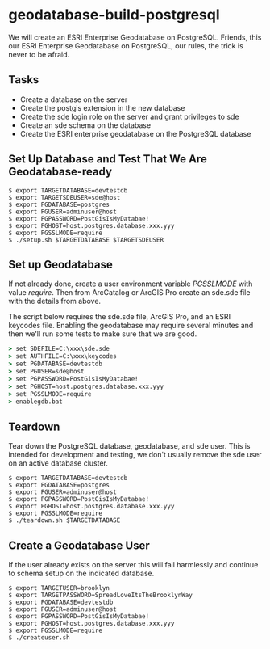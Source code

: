 # geodatabase-build-postgresql

We will create an ESRI Enterprise Geodatabase on PostgreSQL. Friends, this our ESRI Enterprise Geodatabase on PostgreSQL, our rules, the trick is never to be afraid.

## Tasks

* Create a database on the server
* Create the postgis extension in the new database
* Create the sde login role on the server and grant privileges to sde
* Create an sde schema on the database
* Create the ESRI enterprise geodatabase on the PostgreSQL database

## Set Up Database and Test That We Are Geodatabase-ready

```shell
$ export TARGETDATABASE=devtestdb
$ export TARGETSDEUSER=sde@host
$ export PGDATABASE=postgres
$ export PGUSER=adminuser@host
$ export PGPASSWORD=PostGisIsMyDatabae!
$ export PGHOST=host.postgres.database.xxx.yyy
$ export PGSSLMODE=require
$ ./setup.sh $TARGETDATABASE $TARGETSDEUSER
```

## Set up Geodatabase

If not already done, create a user environment variable *PGSSLMODE* with value *require*. Then from ArcCatalog or ArcGIS Pro create an sde.sde file with the details from above.

The script below requires the sde.sde file, ArcGIS Pro, and an ESRI keycodes file. Enabling the geodatabase may require several minutes and then we'll run some tests to make sure that we are good.

```bat
> set SDEFILE=C:\xxx\sde.sde
> set AUTHFILE=C:\xxx\keycodes
> set PGDATABASE=devtestdb
> set PGUSER=sde@host
> set PGPASSWORD=PostGisIsMyDatabae!
> set PGHOST=host.postgres.database.xxx.yyy
> set PGSSLMODE=require
> enablegdb.bat
```

## Teardown

Tear down the PostgreSQL database, geodatabase, and sde user. This is intended for development and testing, we don't usually remove the sde user on an active database cluster.

```shell
$ export TARGETDATABASE=devtestdb
$ export PGDATABASE=postgres
$ export PGUSER=adminuser@host
$ export PGPASSWORD=PostGisIsMyDatabae!
$ export PGHOST=host.postgres.database.xxx.yyy
$ export PGSSLMODE=require
$ ./teardown.sh $TARGETDATABASE
```

## Create a Geodatabase User

If the user already exists on the server this will fail harmlessly and continue to schema setup on the indicated database.

```shell
$ export TARGETUSER=brooklyn
$ export TARGETPASSWORD=SpreadLoveItsTheBrooklynWay
$ export PGDATABASE=devtestdb
$ export PGUSER=adminuser@host
$ export PGPASSWORD=PostGisIsMyDatabae!
$ export PGHOST=host.postgres.database.xxx.yyy
$ export PGSSLMODE=require
$ ./createuser.sh 
```